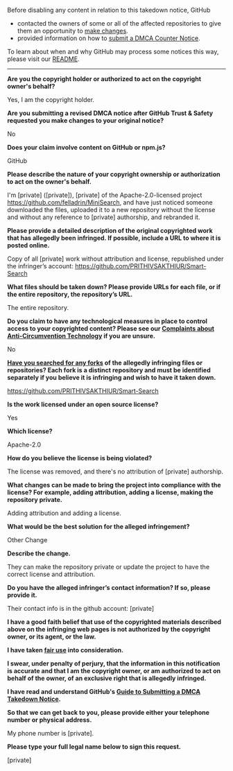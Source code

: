 Before disabling any content in relation to this takedown notice, GitHub
- contacted the owners of some or all of the affected repositories to give them an opportunity to [make changes](https://docs.github.com/en/github/site-policy/dmca-takedown-policy#a-how-does-this-actually-work).
- provided information on how to [submit a DMCA Counter Notice](https://docs.github.com/en/articles/guide-to-submitting-a-dmca-counter-notice).

To learn about when and why GitHub may process some notices this way, please visit our [README](https://github.com/github/dmca/blob/master/README.md#anatomy-of-a-takedown-notice).

---

**Are you the copyright holder or authorized to act on the copyright owner's behalf?**

Yes, I am the copyright holder.

**Are you submitting a revised DMCA notice after GitHub Trust & Safety requested you make changes to your original notice?**

No

**Does your claim involve content on GitHub or npm.js?**

GitHub

**Please describe the nature of your copyright ownership or authorization to act on the owner's behalf.**

I'm [private] ([private]), [private] of the Apache-2.0-licensed project https://github.com/felladrin/MiniSearch, and have just noticed someone downloaded the files, uploaded it to a new repository without the license and without any reference to [private] authorship, and rebranded it.

**Please provide a detailed description of the original copyrighted work that has allegedly been infringed. If possible, include a URL to where it is posted online.**

Copy of all [private] work without attribution and license, republished under the infringer’s account:
https://github.com/PRITHIVSAKTHIUR/Smart-Search

**What files should be taken down? Please provide URLs for each file, or if the entire repository, the repository’s URL.**

The entire repository.

**Do you claim to have any technological measures in place to control access to your copyrighted content? Please see our <a href="https://docs.github.com/articles/guide-to-submitting-a-dmca-takedown-notice#complaints-about-anti-circumvention-technology">Complaints about Anti-Circumvention Technology</a> if you are unsure.**

No

**<a href="https://docs.github.com/articles/dmca-takedown-policy#b-what-about-forks-or-whats-a-fork">Have you searched for any forks</a> of the allegedly infringing files or repositories? Each fork is a distinct repository and must be identified separately if you believe it is infringing and wish to have it taken down.**

https://github.com/PRITHIVSAKTHIUR/Smart-Search

**Is the work licensed under an open source license?**

Yes

**Which license?**

Apache-2.0

**How do you believe the license is being violated?**

The license was removed, and there's no attribution of [private] authorship.

**What changes can be made to bring the project into compliance with the license? For example, adding attribution, adding a license, making the repository private.**

Adding attribution and adding a license.

**What would be the best solution for the alleged infringement?**

Other Change

**Describe the change.**

They can make the repository private or update the project to have the correct license and attribution.

**Do you have the alleged infringer’s contact information? If so, please provide it.**

Their contact info is in the github account: [private]

**I have a good faith belief that use of the copyrighted materials described above on the infringing web pages is not authorized by the copyright owner, or its agent, or the law.**

**I have taken <a href="https://www.lumendatabase.org/topics/22">fair use</a> into consideration.**

**I swear, under penalty of perjury, that the information in this notification is accurate and that I am the copyright owner, or am authorized to act on behalf of the owner, of an exclusive right that is allegedly infringed.**

**I have read and understand GitHub's <a href="https://docs.github.com/articles/guide-to-submitting-a-dmca-takedown-notice/">Guide to Submitting a DMCA Takedown Notice</a>.**

**So that we can get back to you, please provide either your telephone number or physical address.**

My phone number is [private].

**Please type your full legal name below to sign this request.**

[private]
